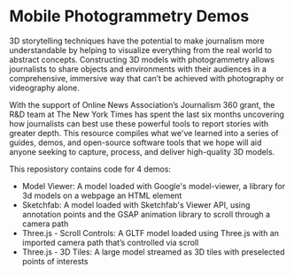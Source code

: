 # Mobile Photogrammetry Demos

3D storytelling techniques have the potential to make journalism more understandable by helping to visualize everything from the real world to abstract concepts. Constructing 3D models with photogrammetry allows journalists to share objects and environments with their audiences in a comprehensive, immersive way that can’t be achieved with photography or videography alone.

With the support of Online News Association’s Journalism 360 grant, the R&D team at The New York Times has spent the last six months uncovering how journalists can best use these powerful tools to report stories with greater depth. This resource compiles what we've learned into a series of guides, demos, and open-source software tools that we hope will aid anyone seeking to capture, process, and deliver high-quality 3D models.

This reposistory contains code for 4 demos:

* Model Viewer: A model loaded with Google's model-viewer, a library for 3d models on a webpage an HTML element
* Sketchfab: A model loaded with Sketchfab's Viewer API, using annotation points and the GSAP animation library to scroll through a camera path
* Three.js - Scroll Controls: A GLTF model loaded using Three.js with an imported camera path that’s controlled via scroll
* Three.js - 3D Tiles: A large model streamed as 3D tiles with preselected points of interests